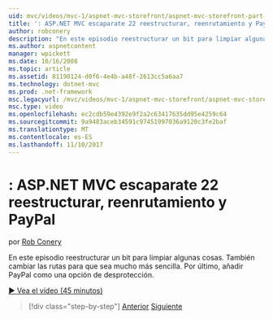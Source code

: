 ```yaml
---
uid: mvc/videos/mvc-1/aspnet-mvc-storefront/aspnet-mvc-storefront-part-22-restructuring-rerouting-and-paypal
title: ': ASP.NET MVC escaparate 22 reestructurar, reenrutamiento y PayPal | Documentos de Microsoft'
author: robconery
description: "En este episodio reestructurar un bit para limpiar algunas cosas. También cambiar las rutas para que sea mucho más sencilla. Por último, añadir PayPal como una optio desprotección..."
ms.author: aspnetcontent
manager: wpickett
ms.date: 10/16/2008
ms.topic: article
ms.assetid: 81190124-d0f6-4e4b-a48f-2613cc5a6aa7
ms.technology: dotnet-mvc
ms.prod: .net-framework
msc.legacyurl: /mvc/videos/mvc-1/aspnet-mvc-storefront/aspnet-mvc-storefront-part-22-restructuring-rerouting-and-paypal
msc.type: video
ms.openlocfilehash: ec2cdb59e4392e9f2a2c63417635dd95e4259c64
ms.sourcegitcommit: 9a9483aceb34591c97451997036a9120c3fe2baf
ms.translationtype: MT
ms.contentlocale: es-ES
ms.lasthandoff: 11/10/2017
---
```

<a name="aspnet-mvc-storefront-part-22-restructuring-rerouting-and-paypal"></a>: ASP.NET MVC escaparate 22 reestructurar, reenrutamiento y PayPal
====================
por [Rob Conery](https://github.com/robconery)

En este episodio reestructurar un bit para limpiar algunas cosas. También cambiar las rutas para que sea mucho más sencilla. Por último, añadir PayPal como una opción de desprotección.

[&#9654; Vea el vídeo (45 minutos)](https://channel9.msdn.com/Blogs/ASP-NET-Site-Videos/aspnet-mvc-storefront-part-22-restructuring-rerouting-and-paypal)

>[!div class="step-by-step"]
[Anterior](aspnet-mvc-storefront-part-21-order-manager-and-personalization.md)
[Siguiente](aspnet-mvc-storefront-part-23-getting-started-with-domain-driven-design.md)
